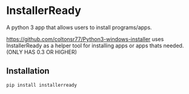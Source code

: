 # InstallerReady

A python 3 app that allows users to install programs/apps.

https://github.com/coltonsr77/Python3-windows-installer uses InstallerReady as a helper tool for installing apps or apps thats needed. (ONLY HAS 0.3 OR HIGHER)

## Installation
```bash
pip install installerready
